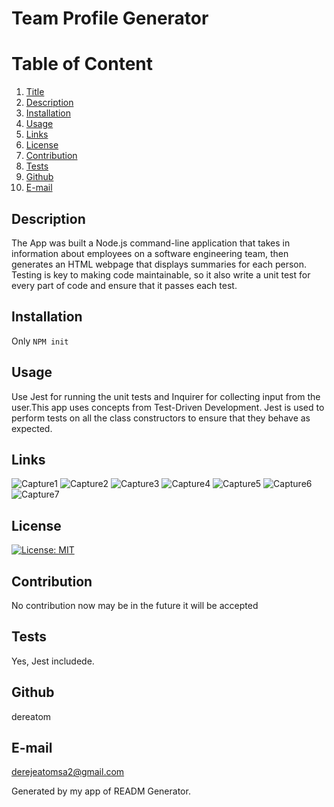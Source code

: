 # Team Profile Generator
  
  # Table of Content
  1. [Title](#Title)
  2. [Description](#Description)
  3. [Installation](#Installation)
  4. [Usage](#Usage)
  5. [Links](#Links)
  6. [License](#License)
  7. [Contribution](#Contribution)
  8. [Tests](#Tests)
  9. [Github](#Github)
  10. [E-mail](#Email)  
  
  ## Description
  The App was built a Node.js command-line application that takes in information about employees on a software engineering team, then generates an HTML webpage that displays summaries for each person. Testing is key to making code maintainable, so it also write a unit test for every part of code and ensure that it passes each test.
  
  ## Installation
  Only `NPM init`
  
  ## Usage
  Use Jest for running the unit tests and Inquirer for collecting input from the user.This app uses concepts from Test-Driven Development. Jest is used to perform tests on all the class constructors to ensure that they behave as expected.

  ## Links
![Capture1](https://user-images.githubusercontent.com/77940481/121917844-80892680-cd03-11eb-89db-81b1aa28caf6.JPG)
![Capture2](https://user-images.githubusercontent.com/77940481/121917853-8252ea00-cd03-11eb-8ab2-2ff4c237eb1f.JPG)
![Capture3](https://user-images.githubusercontent.com/77940481/121917861-841cad80-cd03-11eb-89a2-49345da445bd.JPG)
![Capture4](https://user-images.githubusercontent.com/77940481/121917869-85e67100-cd03-11eb-8aa3-afd9c3e20e2c.JPG)
![Capture5](https://user-images.githubusercontent.com/77940481/121917876-87b03480-cd03-11eb-919f-2d89eae9a26c.JPG)
![Capture6](https://user-images.githubusercontent.com/77940481/121917896-8bdc5200-cd03-11eb-852c-1f5ecba99e5b.JPG)
![Capture7](https://user-images.githubusercontent.com/77940481/121917903-8da61580-cd03-11eb-845b-6262fc3b2526.JPG)
  
  ## License
  [![License: MIT](https://img.shields.io/badge/License-MIT-yellow.svg)](https://opensource.org/licenses/MIT)
  
  ## Contribution
  No contribution now may be in the future it will be accepted
  
  ## Tests
  Yes, Jest includede.
  
  ## Github
  dereatom
  
  ## E-mail
  derejeatomsa2@gmail.com

  Generated by my app of READM Generator.